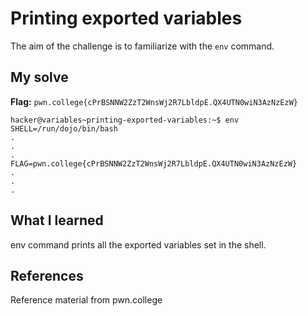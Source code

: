 # Printing exported variables
The aim of the challenge is to familiarize with the `env` command.

## My solve
**Flag:** `pwn.college{cPrBSNNW2ZzT2WnsWj2R7LbldpE.QX4UTN0wiN3AzNzEzW}`

```
hacker@variables~printing-exported-variables:~$ env
SHELL=/run/dojo/bin/bash
.
.
.
FLAG=pwn.college{cPrBSNNW2ZzT2WnsWj2R7LbldpE.QX4UTN0wiN3AzNzEzW}
.
.
.
```

## What I learned
env command prints all the exported variables set in the shell.

## References 
Reference material from pwn.college
